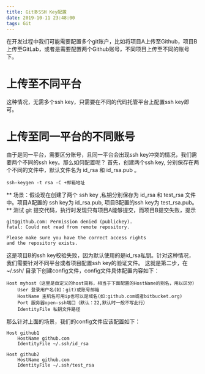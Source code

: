 ```yaml
---
title: Git多SSH Key配置
date: 2019-10-11 23:48:00
tags: Git
---
```

在开发过程中我们可能需要配置多个git账户，比如将项目A上传至Github，项目B上传至GitLab，或者是需要配置两个Github账号，不同项目上传至不同的账号下。
# 上传至不同平台
这种情况，无需多个ssh key，只需要在不同的代码托管平台上配置ssh key即可。
# 上传至同一平台的不同账号
由于是同一平台，需要区分账号，且同一平台会出现ssh key冲突的情况，我们需要两个不同的ssh key。那么如何配置呢？
首先，创建两个ssh key, 分别保存在两个不同的文件中，默认文件名为 id_rsa 和 id_rsa.pub 。
``` shell
ssh-keygen -t rsa -C +邮箱地址
``` 
** 场景：假设现在创建了两个 ssh key ,私钥分别保存为 id_rsa 和 test_rsa 文件中。项目A配置的 ssh key为 id_rsa.pub, 项目B配置的ssh key为 test_rsa.pub。**
测试 git 提交代码，执行时发现只有项目A能够提交，而项目B提交失败，提示
```
git@github.com: Permission denied (publickey).
fatal: Could not read from remote repository.

Please make sure you have the correct access rights
and the repository exists.
```
这是项目B的ssh key校验失败，因为默认使用的是id_rsa私钥。针对这种情况，我们需要针对不同平台或者项目配置ssh key的验证文件。
这就是第二步，在 ~/.ssh/ 目录下创建config文件，config文件具体配置内容如下：
```
Host myhost（这里是自定义的host简称，相当于下面配置的HostName的别名，用以区分）
    User 登录用户名(如：git)或账号邮箱
    HostName 主机名可用ip也可以是域名(如:github.com或者bitbucket.org)
    Port 服务器open-ssh端口（默认：22,默认时一般不写此行）
    IdentityFile 私钥文件路径
```
那么针对上面的场景，我们的config文件应该配置如下：
```
Host github1
    HostName github.com
    IdentityFile ~/.ssh/id_rsa

Host github2
    HostName github.com
    IdentityFile ~/.ssh/test_rsa
```
